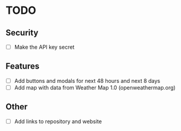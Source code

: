 # TODO

## Security

- [ ] Make the API key secret

## Features

- [ ] Add buttons and modals for next 48 hours and next 8 days
- [ ] Add map with data from Weather Map 1.0 (openweathermap.org)

## Other

- [ ] Add links to repository and website
